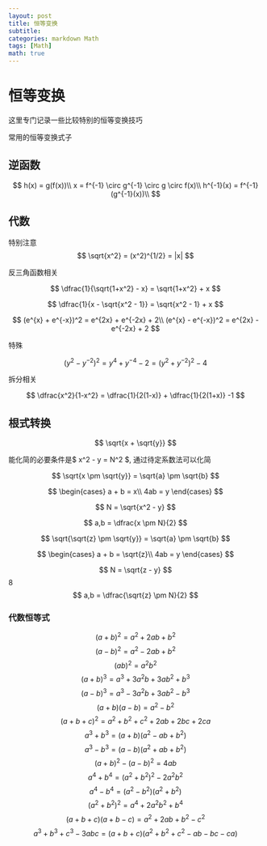 ```yaml
---
layout: post
title: 恒等变换
subtitle: 
categories: markdown Math
tags: [Math]
math: true
--- 
```


# 恒等变换

这里专门记录一些比较特别的恒等变换技巧

常用的恒等变换式子

## 逆函数

$$
h(x) = g(f(x))\\
x = f^{-1} \circ g^{-1} \circ g \circ f(x)\\
h^{-1}(x) = f^{-1}(g^{-1}(x))\\
$$

## 代数

特别注意
$$
\sqrt{x^2} = (x^2)^{1/2} = |x|
$$

反三角函数相关

$$
\dfrac{1}{\sqrt{1+x^2} - x} = \sqrt{1+x^2} + x
$$

$$
\dfrac{1}{x - \sqrt{x^2 - 1}} = \sqrt{x^2 - 1} + x
$$

$$
(e^{x} + e^{-x})^2 = e^{2x} + e^{-2x} + 2\\
(e^{x} - e^{-x})^2 = e^{2x} - e^{-2x} + 2
$$

特殊

$$
(y^2-y^{-2})^2 = y^4 + y^{-4} -2 = (y^2+y^{-2})^2 - 4
$$


拆分相关

$$
\dfrac{x^2}{1-x^2} = \dfrac{1}{2(1-x)} + \dfrac{1}{2(1+x)} -1
$$

## 根式转换

$$
\sqrt{x + \sqrt{y}}
$$

能化简的必要条件是$ x^2 - y = N^2 $, 通过待定系数法可以化简

$$
\sqrt{x  \pm \sqrt{y}} = \sqrt{a}  \pm \sqrt{b}
$$

$$
\begin{cases}
    a + b = x\\
    4ab = y
\end{cases}
$$

$$
N = \sqrt{x^2 - y}
$$

$$
a,b = \dfrac{x \pm N}{2}
$$


$$
\sqrt{\sqrt{z}  \pm \sqrt{y}} = \sqrt{a}  \pm \sqrt{b}
$$

$$
\begin{cases}
    a + b = \sqrt{z}\\
    4ab = y
\end{cases}
$$

$$
N = \sqrt{z - y}
$$
 8  
$$
a,b = \dfrac{\sqrt{z} \pm N}{2}
$$








### 代数恒等式


$$(a + b)^2 = a^2 + 2ab + b^2$$
$$(a - b)^2 = a^2 - 2ab + b^2$$
$$(ab)^2 = a^2 b^2$$
$$(a + b)^3 = a^3 + 3a^2b + 3ab^2 + b^3$$
$$(a - b)^3 = a^3 - 3a^2b + 3ab^2 - b^3$$
$$(a + b)(a - b) = a^2 - b^2$$
$$(a + b + c)^2 = a^2 + b^2 + c^2 + 2ab + 2bc + 2ca$$
$$a^3 + b^3 = (a + b)(a^2 - ab + b^2)$$
$$a^3 - b^3 = (a - b)(a^2 + ab + b^2)$$
$$(a + b)^2 - (a - b)^2 = 4ab$$
$$a^4 + b^4 = (a^2 + b^2)^2 - 2a^2b^2$$
$$a^4 - b^4 = (a^2 - b^2)(a^2 + b^2)$$
$$(a^2 + b^2)^2 = a^4 + 2a^2b^2 + b^4$$
$$(a + b + c)(a + b - c) = a^2 + 2ab + b^2 - c^2$$
$$a^3 + b^3 + c^3 - 3abc = (a + b + c)(a^2 + b^2 + c^2 - ab - bc - ca)$$

